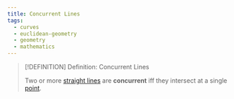```yaml
---
title: Concurrent Lines
tags:
  - curves
  - euclidean-geometry
  - geometry
  - mathematics
---
```


>[!DEFINITION] Definition: Concurrent Lines
>
>Two or more [straight lines](./index.md) are **concurrent** iff they intersect at a single [point](../../Euclidean%20Space/Points%20vs%20Vectors/index.md).
>